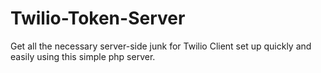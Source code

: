 Twilio-Token-Server
===================

Get all the necessary server-side junk for Twilio Client set up quickly and easily using this simple php server.
